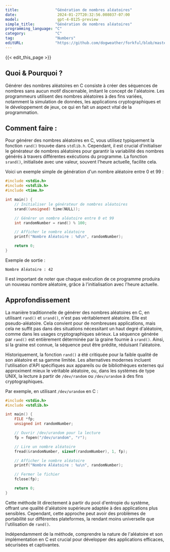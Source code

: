 ```yaml
---
title:                "Génération de nombres aléatoires"
date:                  2024-01-27T20:32:56.008037-07:00
model:                 gpt-4-0125-preview
simple_title:         "Génération de nombres aléatoires"
programming_language: "C"
category:             "C"
tag:                  "Numbers"
editURL:              "https://github.com/dogweather/forkful/blob/master/content/fr/c/generating-random-numbers.md"
---
```


{{< edit_this_page >}}

## Quoi & Pourquoi ?

Générer des nombres aléatoires en C consiste à créer des séquences de nombres sans aucun motif discernable, imitant le concept de l'aléatoire. Les programmeurs utilisent des nombres aléatoires à des fins variées, notamment la simulation de données, les applications cryptographiques et le développement de jeux, ce qui en fait un aspect vital de la programmation.

## Comment faire :

Pour générer des nombres aléatoires en C, vous utilisez typiquement la fonction `rand()` trouvée dans `stdlib.h`. Cependant, il est crucial d'initialiser le générateur de nombres aléatoires pour garantir la variabilité des nombres générés à travers différentes exécutions du programme. La fonction `srand()`, initialisée avec une valeur, souvent l'heure actuelle, facilite cela.

Voici un exemple simple de génération d'un nombre aléatoire entre 0 et 99 :

```c
#include <stdio.h>
#include <stdlib.h>
#include <time.h>

int main() {
    // Initialiser le générateur de nombres aléatoires
    srand((unsigned) time(NULL));

    // Générer un nombre aléatoire entre 0 et 99
    int randomNumber = rand() % 100;

    // Afficher le nombre aléatoire
    printf("Nombre Aléatoire : %d\n", randomNumber);

    return 0;
}
```

Exemple de sortie :

```
Nombre Aléatoire : 42
```

Il est important de noter que chaque exécution de ce programme produira un nouveau nombre aléatoire, grâce à l'initialisation avec l'heure actuelle.

## Approfondissement

La manière traditionnelle de générer des nombres aléatoires en C, en utilisant `rand()` et `srand()`, n'est pas véritablement aléatoire. Elle est pseudo-aléatoire. Cela convient pour de nombreuses applications, mais cela ne suffit pas dans des situations nécessitant un haut degré d'aléatoire, comme dans les usages cryptographiques sérieux. La séquence générée par `rand()` est entièrement déterminée par la graine fournie à `srand()`. Ainsi, si la graine est connue, la séquence peut être prédite, réduisant l'aléatoire.

Historiquement, la fonction `rand()` a été critiquée pour la faible qualité de son aléatoire et sa gamme limitée. Les alternatives modernes incluent l'utilisation d'API spécifiques aux appareils ou de bibliothèques externes qui approximent mieux le véritable aléatoire, ou, dans les systèmes de type UNIX, la lecture à partir de `/dev/random` ou `/dev/urandom` à des fins cryptographiques.

Par exemple, en utilisant `/dev/urandom` en C :

```c
#include <stdio.h>
#include <stdlib.h>

int main() {
    FILE *fp;
    unsigned int randomNumber;

    // Ouvrir /dev/urandom pour la lecture
    fp = fopen("/dev/urandom", "r");

    // Lire un nombre aléatoire
    fread(&randomNumber, sizeof(randomNumber), 1, fp);

    // Afficher le nombre aléatoire
    printf("Nombre Aléatoire : %u\n", randomNumber);

    // Fermer le fichier
    fclose(fp);

    return 0;
}
```

Cette méthode lit directement à partir du pool d'entropie du système, offrant une qualité d'aléatoire supérieure adaptée à des applications plus sensibles. Cependant, cette approche peut avoir des problèmes de portabilité sur différentes plateformes, la rendant moins universelle que l'utilisation de `rand()`.

Indépendamment de la méthode, comprendre la nature de l'aléatoire et son implémentation en C est crucial pour développer des applications efficaces, sécurisées et captivantes.
